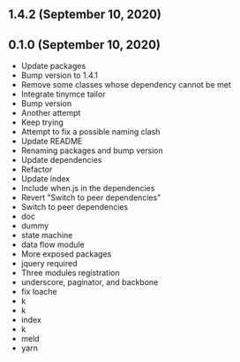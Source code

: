 ## 1.4.2 (September 10, 2020)


## 0.1.0 (September 10, 2020)
  - Update packages
  - Bump version to 1.4.1
  - Remove some classes whose dependency cannot be met
  - Integrate tinymce tailor
  - Bump version
  - Another attempt
  - Keep trying
  - Attempt to fix a possible naming clash
  - Update README
  - Renaming packages and bump version
  - Update dependencies
  - Refactor
  - Update index
  - Include when.js in the dependencies
  - Revert "Switch to peer dependencies"
  - Switch to peer dependencies
  - doc
  - dummy
  - state machine
  - data flow module
  - More exposed packages
  - jquery required
  - Three modules registration
  - underscore, paginator, and backbone
  - fix loache
  - k
  - k
  - index
  - k
  - meld
  - yarn


